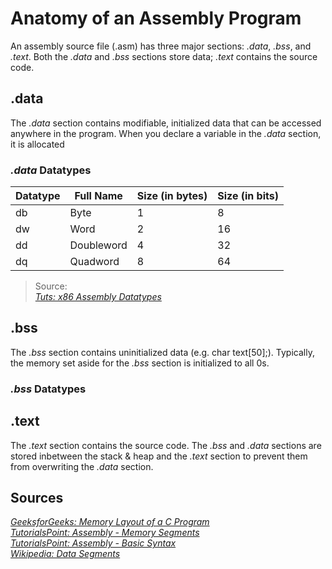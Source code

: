 # Anatomy of an Assembly Program
An assembly source file (.asm) has three major sections: _.data_, _.bss_, and _.text_. Both the _.data_ and _.bss_ sections store data; _.text_ contains the source code.

## .data
The _.data_ section contains modifiable, initialized data that can be accessed anywhere in the program. When you declare a variable in the _.data_ section, it is allocated

### _.data_ Datatypes
| Datatype | Full Name | Size (in bytes) | Size (in bits) | 
| -------- | --------- | --------------- | -------------- |
| db | Byte | 1 | 8 |
| dw | Word | 2 | 16 |
| dd | Doubleword | 4 | 32 |
| dq | Quadword | 8 | 64 |
> Source: <br />
> [_Tuts: x86 Assembly Datatypes_](https://www.assemblylanguagetuts.com/x86-assembly-data-types/) <br />

## .bss
The _.bss_ section contains uninitialized data (e.g. char text[50];). Typically, the memory set aside for the _.bss_ section is initialized to all 0s.

### _.bss_ Datatypes


## .text
The _.text_ section contains the source code. The _.bss_ and _.data_ sections are stored inbetween the stack & heap and the _.text_ section to prevent them from
overwriting the _.data_ section.


## Sources
[_GeeksforGeeks: Memory Layout of a C Program_](https://www.geeksforgeeks.org/memory-layout-of-c-program/) <br />
[_TutorialsPoint: Assembly - Memory Segments_](https://www.tutorialspoint.com/assembly_programming/assembly_memory_segments.htm) <br />
[_TutorialsPoint: Assembly - Basic Syntax_](https://www.tutorialspoint.com/assembly_programming/assembly_basic_syntax.htm) <br />
[_Wikipedia: Data Segments_](https://en.wikipedia.org/wiki/Data_segment) <br />
